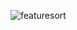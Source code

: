 
![featuresort](https://user-images.githubusercontent.com/92889691/161318798-10d331b6-def3-41e6-8ac4-627cb02d6877.png)
